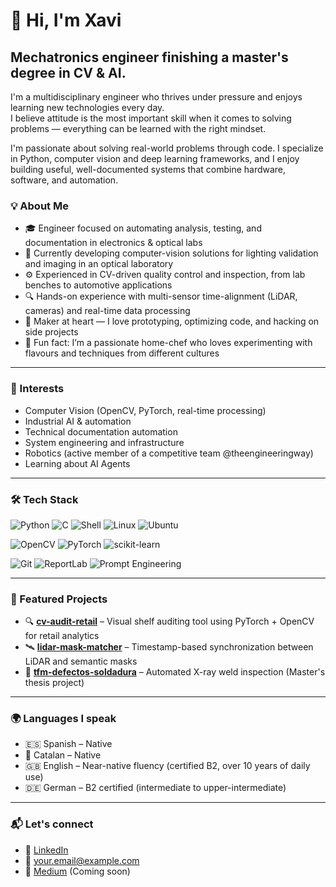 <!--
**Micoxavi/Micoxavi** is a ✨ _special_ ✨ repository because its `README.md` (this file) appears on your GitHub profile.

Here are some ideas to get you started:

- 🔭 I’m currently working on ...
- 🌱 I’m currently learning ...
- 👯 I’m looking to collaborate on ...
- 🤔 I’m looking for help with ...
- 💬 Ask me about ...
- 📫 How to reach me: ...
- 😄 Pronouns: ...
- ⚡ Fun fact: ...
-->
# 👋 Hi, I'm Xavi
## Mechatronics engineer finishing a master's degree in CV & AI.  
I'm a multidisciplinary engineer who thrives under pressure and enjoys learning new technologies every day.  
I believe attitude is the most important skill when it comes to solving problems — everything can be learned with the right mindset.

I'm passionate about solving real-world problems through code. I specialize in Python, computer vision and deep learning frameworks, and I enjoy building useful, well-documented systems that combine hardware, software, and automation.


### 💡 About Me

- 🎓 Engineer focused on automating analysis, testing, and documentation in electronics & optical labs  
- 💼 Currently developing computer-vision solutions for lighting validation and imaging in an optical laboratory  
- ⚙️ Experienced in CV-driven quality control and inspection, from lab benches to automotive applications  
- 🔍 Hands-on experience with multi-sensor time-alignment (LiDAR, cameras) and real-time data processing  
- 🧪 Maker at heart — I love prototyping, optimizing code, and hacking on side projects
- 🍳 Fun fact: I’m a passionate home-chef who loves experimenting with flavours and techniques from different cultures


---

### 🧠 Interests

- Computer Vision (OpenCV, PyTorch, real-time processing)
- Industrial AI & automation
- Technical documentation automation
- System engineering and infrastructure
- Robotics (active member of a competitive team @theengineeringway)
- Learning about AI Agents

---

### 🛠️ Tech Stack
<!-- Core Languages & OS -->
![Python](https://img.shields.io/badge/Python-3776AB?style=flat&logo=python&logoColor=white)
![C](https://img.shields.io/badge/C-00599C?style=flat&logo=c&logoColor=white)
![Shell](https://img.shields.io/badge/Bash-121011?style=flat&logo=gnu-bash&logoColor=white)
![Linux](https://img.shields.io/badge/Linux-FCC624?style=flat&logo=linux&logoColor=black)
![Ubuntu](https://img.shields.io/badge/Ubuntu-E95420?style=flat&logo=ubuntu&logoColor=white)

<!-- CV / AI Stack -->
![OpenCV](https://img.shields.io/badge/OpenCV-5C3EE8?style=flat&logo=opencv&logoColor=white)
![PyTorch](https://img.shields.io/badge/PyTorch-EE4C2C?style=flat&logo=pytorch&logoColor=white)
![scikit-learn](https://img.shields.io/badge/scikit--learn-F7931E?style=flat&logo=scikit-learn&logoColor=white)

<!-- Dev & Docs Tools -->
![Git](https://img.shields.io/badge/Git-F05032?style=flat&logo=git&logoColor=white)
![ReportLab](https://img.shields.io/badge/ReportLab-FF6F00?style=flat&logoColor=white)
![Prompt Engineering](https://img.shields.io/badge/Prompt%20Engineering-8E44AD?style=flat&logo=openai&logoColor=white)


---

### 🚀 Featured Projects

- 🔍 [**cv-audit-retail**](https://github.com/xaviai/cv-audit-retail) – Visual shelf auditing tool using PyTorch + OpenCV for retail analytics
- 🛰️ [**lidar-mask-matcher**](https://github.com/xaviai/lidar-mask-matcher) – Timestamp-based synchronization between LiDAR and semantic masks
- 🧪 [**tfm-defectos-soldadura**](https://github.com/xaviai/tfm-defectos-soldadura) – Automated X-ray weld inspection (Master's thesis project)

---

### 🌍 Languages I speak

- 🇪🇸 Spanish – Native
- 🏴 Catalan – Native
- 🇬🇧 English – Near-native fluency (certified B2, over 10 years of daily use)
- 🇩🇪 German – B2 certified (intermediate to upper-intermediate)

---

### 📬 Let's connect

- 💼 [LinkedIn](https://www.linkedin.com/in/your-profile-here)
- 📧 your.email@example.com
- 📝 [Medium](https://medium.com/@your-medium-profile) (Coming soon)

